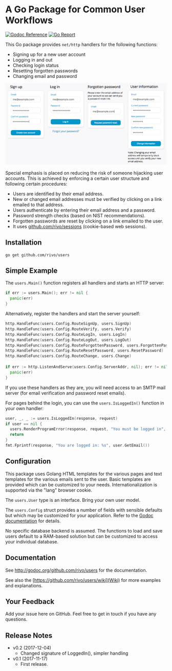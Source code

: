 # A Go Package for Common User Workflows

[![Godoc Reference](https://img.shields.io/badge/godoc-reference-blue.svg)](https://godoc.org/github.com/rivo/users)
[![Go Report](https://img.shields.io/badge/go%20report-A%2B-brightgreen.svg)](https://goreportcard.com/report/github.com/rivo/users)

This Go package provides `net/http` handlers for the following functions:

- Signing up for a new user account
- Logging in and out
- Checking login status
- Resetting forgotten passwords
- Changing email and password

![Forms of the github.com/rivo/users package](users.png)

Special emphasis is placed on reducing the risk of someone hijacking user accounts. This is achieved by enforcing a certain user structure and following certain procedures:

- Users are identified by their email address.
- New or changed email addresses must be verified by clicking on a link emailed to that address.
- Users authenticate by entering their email address and a password.
- Password strength checks (based on NIST recommendations).
- Forgotten passwords are reset by clicking on a link emailed to the user.
- It uses [github.com/rivo/sessions](https://github.com/rivo/sessions) (cookie-based web sessions).

## Installation

```
go get github.com/rivo/users
```

## Simple Example

The `users.Main()` function registers all handlers and starts an HTTP server:

```go
if err := users.Main(); err != nil {
  panic(err)
}
```

Alternatively, register the handlers and start the server yourself:

```go
http.HandleFunc(users.Config.RouteSignUp, users.SignUp)
http.HandleFunc(users.Config.RouteVerify, users.Verify)
http.HandleFunc(users.Config.RouteLogIn, users.LogIn)
http.HandleFunc(users.Config.RouteLogOut, users.LogOut)
http.HandleFunc(users.Config.RouteForgottenPassword, users.ForgottenPassword)
http.HandleFunc(users.Config.RouteResetPassword, users.ResetPassword)
http.HandleFunc(users.Config.RouteChange, users.Change)

if err := http.ListenAndServe(users.Config.ServerAddr, nil); err != nil {
  panic(err)
}
```

If you use these handlers as they are, you will need access to an SMTP mail server (for email verification and password reset emails).

For pages behind the login, you can use the `users.IsLoggedIn()` function in your own handler:

```go
user, _, _ := users.IsLoggedIn(response, request)
if user == nil {
  users.RenderProgramError(response, request, "You must be logged in", "", nil)
  return
}
fmt.Fprintf(response, "You are logged in: %s", user.GetEmail())
```

## Configuration

This package uses Golang HTML templates for the various pages and text templates for the various emails sent to the user. Basic templates are provided which can be customized to your needs. Internationalization is supported via the "lang" browser cookie.

The `users.User` type is an interface. Bring your own user model.

The `users.Config` struct provides a number of fields with sensible defaults but which may be customized for your application. Refer to the [Godoc documentation](http://godoc.org/github.com/rivo/users#pkg-variables) for details.

No specific database backend is assumed. The functions to load and save users default to a RAM-based solution but can be customized to access your individual database.

## Documentation

See http://godoc.org/github.com/rivo/users for the documentation.

See also the [https://github.com/rivo/users/wiki](Wiki) for more examples and explanations.

## Your Feedback

Add your issue here on GitHub. Feel free to get in touch if you have any questions.

## Release Notes

- v0.2 (2017-12-04)
  - Changed signature of LoggedIn(), simpler handling
- v0.1 (2017-11-17)
  - First release.
